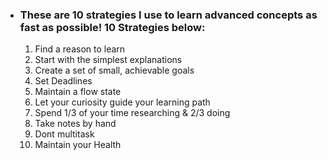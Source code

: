 - ### These are 10 strategies I use to learn advanced concepts as fast as possible! 10 Strategies below: 
	1. Find a reason to learn 
	2. Start with the simplest explanations
	3. Create a set of small, achievable goals 
	4. Set Deadlines 
	5. Maintain a flow state
	6. Let your curiosity guide your learning path 
	7. Spend 1/3 of your time researching & 2/3 doing 
	8. Take notes by hand
	9. Dont multitask 
	10. Maintain your Health


<!--stackedit_data:
eyJoaXN0b3J5IjpbMjEyNzE4NDM5OF19
-->